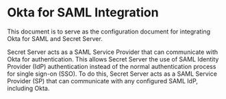 [title]: # (Okta for SAML)
[tags]: # (introduction)
[priority]: # (1)
# Okta for SAML Integration

This document is to serve as the configuration document for integrating Okta for SAML and Secret Server.

Secret Server acts as a SAML Service Provider that can communicate with Okta for authentication. This allows Secret Server the use of SAML Identity Provider (IdP) authentication instead of the normal authentication process for single sign-on (SSO). To do this, Secret Server acts as a SAML Service Provider (SP) that can communicate with any configured SAML IdP, including Okta.
